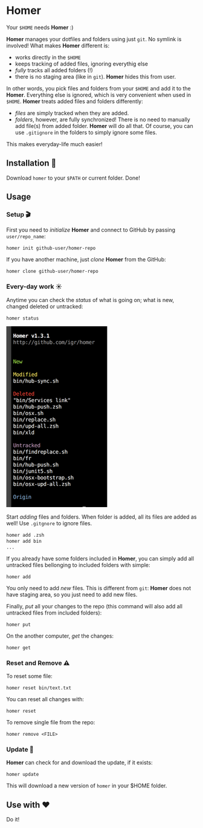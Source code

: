 # Homer

Your `$HOME` needs **Homer** :)

**Homer** manages your dotfiles and folders using just `git`. No symlink is involved!
What makes **Homer** different is:

+ works directly in the `$HOME`
+ keeps tracking of added files, ignoring everythig else
+ _fully_ tracks all added folders (!)
+ there is no staging area (like in `git`). **Homer** hides this from user.

In other words, you pick files and folders from your `$HOME` and add it to the **Homer**. Everything else is ignored, which is very convenient when used in `$HOME`. **Homer** treats added files and folders differently:

+ _files_ are simply tracked when they are added.
+ _folders_, however, are fully synchronized! There is no need to manually add file(s) from added folder. **Homer** will do all that. Of course, you can use `.gitignore` in the folders to simply ignore some files.

This makes everyday-life much easier!

## Installation :gift:

Download `homer` to your `$PATH` or current folder. Done!

## Usage

### Setup :clapper:

First you need to _initialize_ **Homer** and connect to GitHub by passing `user/repo_name`:

```shell
homer init github-user/homer-repo
```

If you have another machine, just _clone_ **Homer** from the GitHub:

```shell
homer clone github-user/homer-repo
```

### Every-day work :sunny:

Anytime you can check the _status_ of what is going on; what is new, changed deleted or untracked:

```shell
homer status
```

![](gfx/homer-status.png)

Start _adding_ files and folders. When folder is added, all its files are added as well!
Use `.gitgnore` to ignore files.

```shell
homer add .zsh
homer add bin
...
```

If you already have some folders included in **Homer**, you can simply add all untracked files bellonging to included folders with simple:

```shell
homer add
```

You only need to add _new_ files. This is different from `git`: **Homer** does not
have staging area, so you just need to add new files.

Finally, _put_ all your changes to the repo (this command will also add all untracked files from included folders):

```shell
homer put
```

On the another computer, _get_ the changes:

```shell
homer get
```

### Reset and Remove :warning:

To reset some file:

```shell
homer reset bin/text.txt
```

You can reset all changes with:

```shell
homer reset
```

To remove single file from the repo:

```shell
homer remove <FILE>
```

### Update :rocket:

**Homer** can check for and download the update, if it exists:

```shell
homer update
```

This will download a new version of `homer` in your $HOME folder.

## Use with ❤

Do it!
